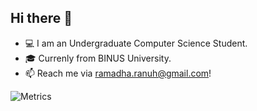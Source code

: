 ## Hi there 👋

- 💻 I am an Undergraduate Computer Science Student.
- 🎓 Currenly  from BINUS University.
- 📫 Reach me via ramadha.ranuh@gmail.com!

![Metrics](https://metrics.lecoq.io/RamadhaRanuh?template=classic&config.timezone=Asia%2FJakarta)



<!--
**RamadhaRanuh/RamadhaRanuh** is a ✨ _special_ ✨ repository because its `README.md` (this file) appears on your GitHub profile.

Here are some ideas to get you started:

- 🔭 I’m currently working on ...
- 🌱 I’m currently learning ...
- 👯 I’m looking to collaborate on ...
- 🤔 I’m looking for help with ...
- 💬 Ask me about ...
- 📫 How to reach me: ...
- 😄 Pronouns: ...
- ⚡ Fun fact: ...
-->
